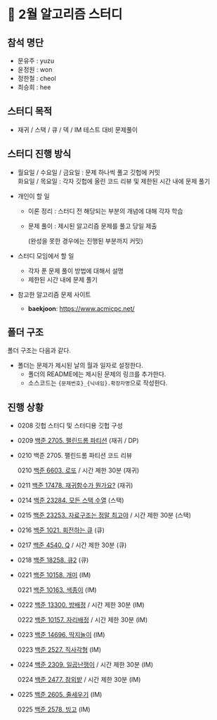 # :blue_book: 2월 알고리즘 스터디

## 참석 명단

* 문유주 : yuzu
* 윤정원 : won
* 정한철 : cheol
* 최승희 : hee

## 스터디 목적 

* 재귀 / 스택 / 큐 / 덱 / IM 테스트 대비 문제풀이

## 스터디 진행 방식

* 월요일 / 수요일 / 금요일 : 문제 하나씩 풀고 깃헙에 커밋  
  화요일 / 목요일 : 각자 깃헙에 올린 코드 리뷰 및 제한된 시간 내에 문제 풀기

* 개인이 할 일

  * 이론 정리 : 스터디 전 해당되는 부분의 개념에 대해 각자 학습

  * 문제 풀이 : 제시된 알고리즘 문제를 풀고 당일 제출 

    (완성을 못한 경우에는 진행된 부분까지 커밋)

* 스터디 모임에서 할 일

  * 각자 푼 문제 풀이 방법에 대해서 설명
  * 제한된 시간 내에  문제 풀기

* 참고한 알고리즘 문제 사이트

  *  **baekjoon**: https://www.acmicpc.net/

## 폴더 구조

폴더 구조는 다음과 같다.

* 폴더는 문제가 제시된 날의 월과 일자로 설정한다.
  * 폴더의 README에는 제시된 문제의 링크를 추가한다.
  * 소스코드는 `{문제번호}_{닉네임}.확장자명`으로 작성한다.

## 진행 상황

- 0208 깃헙 스터디 및 스터디용 깃헙 구성

- 0209 [백준 2705. 팰린드롬 파티션](https://www.acmicpc.net/problem/2705) (재귀 / DP)

- 0210 백준 2705. 팰린드롬 파티션 코드 리뷰   

  0210 [백준 6603. 로또](https://www.acmicpc.net/problem/6603) / 시간 제한 30분 (재귀)

- 0211 [백준 17478. 재귀함수가 뭔가요?](https://www.acmicpc.net/problem/17478) (재귀)

- 0214 [백준 23284. 모든 스택 수열](https://www.acmicpc.net/problem/23284) (스택)

- 0215 [백준 23253. 자료구조는 정말 최고야](https://www.acmicpc.net/problem/23253) / 시간 제한 30분 (스택)

- 0216 [백준 1021. 회전하는 큐](https://www.acmicpc.net/problem/1021) (큐)

- 0217 [백준 4540. Q](https://www.acmicpc.net/problem/4540) / 시간 제한 30분 (큐)

- 0218 [백준 18258. 큐2](https://www.acmicpc.net/problem/18258) (큐)

- 0221 [백준 10158. 개미](https://www.acmicpc.net/problem/10158) (IM)  

  0221 [백준 10163. 색종이](https://www.acmicpc.net/problem/10163) (IM)
  
- 0222 [백준 13300. 방배정](https://www.acmicpc.net/problem/13300) / 시간 제한 30분 (IM) 
  
  0222 [백준 10157. 자리배정](https://www.acmicpc.net/problem/10157) / 시간 제한 30분 (IM)
  
- 0223 [백준 14696. 딱지놀이](https://www.acmicpc.net/problem/14696) (IM)   

  0223 [백준 2527. 직사각형](https://www.acmicpc.net/problem/2527) (IM) 
  
- 0224 [백준 2309. 일곱난쟁이](https://www.acmicpc.net/problem/2309) / 시간 제한 30분 (IM)
  
  0224 [백준 2477. 참외밭](https://www.acmicpc.net/problem/2477) / 시간 제한 30분 (IM)
  
- 0225 [백준 2605. 줄세우기](https://www.acmicpc.net/problem/2605) (IM)  

  0225 [백준 2578. 빙고](https://www.acmicpc.net/problem/2578) (IM)
